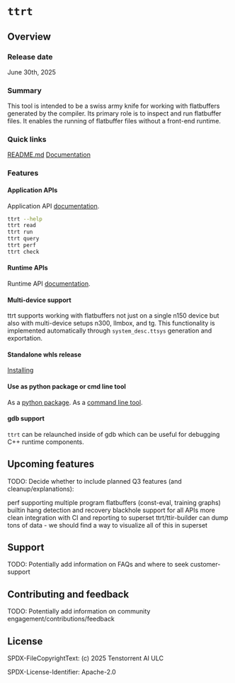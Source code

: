 # `ttrt`

## Overview

### Release date

June 30th, 2025

### Summary

This tool is intended to be a swiss army knife for working with flatbuffers generated by the compiler.  Its primary role is to inspect and run flatbuffer files.  It enables the running of flatbuffer files without a front-end runtime.

### Quick links

[README.md](./README.md)
[Documentation](../../../docs/src/ttrt.md)

### Features

#### Application APIs

Application API [documentation](../../../docs/src/ttrt.md#apis).

```bash
ttrt --help
ttrt read
ttrt run
ttrt query
ttrt perf
ttrt check
```

#### Runtime APIs

Runtime API [documentation](../../../docs/src/ttrt.md#bonus-section-extending-runtime-to-other-fes).

#### Multi-device support

ttrt supports working with flatbuffers not just on a single n150 device but also with multi-device setups n300, llmbox, and tg. This functionality is implemented automatically through `system_desc.ttsys` generation and exportation.

#### Standalone whls release

[Installing](../../../docs/src/ttrt.md#installing-ttrt-as-python-whls)

#### Use as python package or cmd line tool

As a [python package](../../../docs/src/ttrt.md#ttrt-as-a-python-package).
As a [command line tool](../../../docs/src/ttrt.md#command-line).

#### gdb support

`ttrt` can be relaunched inside of gdb which can be useful for debugging C++
runtime components.

## Upcoming features

TODO: Decide whether to include planned Q3 features (and cleanup/explanations):

perf supporting multiple program flatbuffers (const-eval, training graphs)
builtin hang detection and recovery
blackhole support for all APIs
more clean integration with CI and reporting to superset
ttrt/ttir-builder can dump tons of data - we should find a way to visualize all of this in superset

## Support

TODO: Potentially add information on FAQs and where to seek customer-support

## Contributing and feedback

TODO: Potentially add information on community engagement/contributions/feedback

## License

SPDX-FileCopyrightText: (c) 2025 Tenstorrent AI ULC

SPDX-License-Identifier: Apache-2.0
